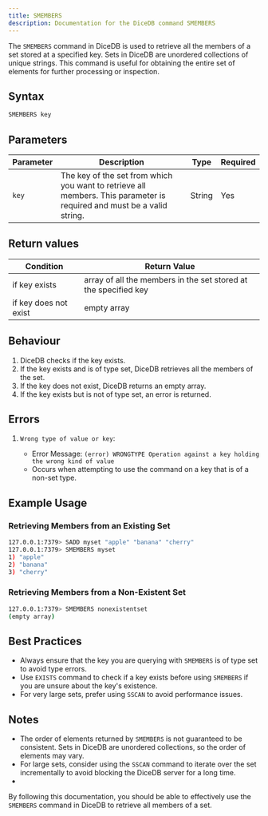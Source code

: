 ```yaml
---
title: SMEMBERS
description: Documentation for the DiceDB command SMEMBERS
---
```

<!-- description in 2 to 3 sentences, following is an example -->
The `SMEMBERS` command in DiceDB is used to retrieve all the members of a set stored at a specified key. Sets in DiceDB are unordered collections of unique strings. This command is useful for obtaining the entire set of elements for further processing or inspection.

## Syntax

```bash
SMEMBERS key
```
<!-- If the command have subcommands please mention but do not consider them as arguments -->
<!-- please mention them in subcommands section and create their individual documents -->

## Parameters
<!-- please add all parameters, small description, type and required, see example for SET command-->
| Parameter | Description                                                               | Type    | Required |
|-----------|---------------------------------------------------------------------------|---------|----------|
| `key`     |  The key of the set from which you want to retrieve all members. This parameter is required and must be a valid string.                                            | String  | Yes      |


## Return values
<!-- add all scenarios, see below example for SET -->

| Condition                                      | Return Value                                      |
|------------------------------------------------|---------------------------------------------------|
| if key exists                 | array of all the members in the set stored at the specified key                                             |
| if key does not exist       | empty array                                            |


## Behaviour
<!-- How does the command execute goes here, kind of explaining the underlying algorithm -->
<!-- see below example for SET command -->
<!-- Please modify for the command by going through the code -->
1. DiceDB checks if the key exists.
1. If the key exists and is of type set, DiceDB retrieves all the members of the set.
1. If the key does not exist, DiceDB returns an empty array.
1. If the key exists but is not of type set, an error is returned.

## Errors
<!-- sample errors, please update for commands-->
<!-- please add all the errors here -->
<!-- incase of a dynamic error message, feel free to use variable names -->

1. `Wrong type of value or key`:

   - Error Message: `(error) WRONGTYPE Operation against a key holding the wrong kind of value`
   - Occurs when attempting to use the command on a key that is of a non-set type.


## Example Usage

### Retrieving Members from an Existing Set
<!-- examples here are for set, please update them for the command -->

```bash
127.0.0.1:7379> SADD myset "apple" "banana" "cherry"
127.0.0.1:7379> SMEMBERS myset
1) "apple"
2) "banana"
3) "cherry"
```
<!-- Please use detailed scenarios and edges cases if possible -->
###  Retrieving Members from a Non-Existent Set



```bash
127.0.0.1:7379> SMEMBERS nonexistentset
(empty array)
```


<!-- Optional -->
## Best Practices
<!-- below example from Keys command -->
- Always ensure that the key you are querying with `SMEMBERS` is of type set to avoid type errors.
- Use `EXISTS` command to check if a key exists before using `SMEMBERS` if you are unsure about the key's existence.
- For very large sets, prefer using `SSCAN` to avoid performance issues.

  
<!-- Optional -->
## Notes
<!-- below example from json.get command -->
- The order of elements returned by `SMEMBERS` is not guaranteed to be consistent. Sets in DiceDB are unordered collections, so the order of elements may vary.
- For large sets, consider using the `SSCAN` command to iterate over the set incrementally to avoid blocking the DiceDB server for a long time.
- 
By following this documentation, you should be able to effectively use the `SMEMBERS` command in DiceDB to retrieve all members of a set.

